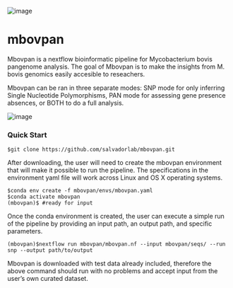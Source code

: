 ![image](https://user-images.githubusercontent.com/40697188/193487621-a4b91a1c-19b6-42df-9e63-7fcff0658be0.png)


# mbovpan
Mbovpan is a nextflow bioinformatic pipeline for Mycobacterium bovis pangenome analysis. The goal of Mbovpan is to make the insights from M. bovis genomics easily accesible to reseachers.  

Mbovpan can be ran in three separate modes: SNP mode for only inferring Single Nucleotide Polymorphisms, PAN mode for assessing gene presence absences, or BOTH to do a full analysis. 

![image](https://user-images.githubusercontent.com/40697188/191386250-52b8a354-5611-44b5-8055-db29337cbe31.png)


### Quick Start 
```
$git clone https://github.com/salvadorlab/mbovpan.git
```

After downloading, the user will need to create the mbovpan environment that will make it possible to run the pipeline. The specifications in the environment yaml file will work across Linux and OS X operating systems. 

```
$conda env create -f mbovpan/envs/mbovpan.yaml 
$conda activate mbovpan 
(mbovpan)$ #ready for input
```

Once the conda environment is created, the user can execute a simple run of the pipeline by providing an input path, an output path, and specific parameters. 

```
(mbovpan)$nextflow run mbovpan/mbovpan.nf --input mbovpan/seqs/ --run snp --output path/to/output 
```

Mbovpan is downloaded with test data already included, therefore the above command should run with no problems and accept input from the user’s own curated dataset.


